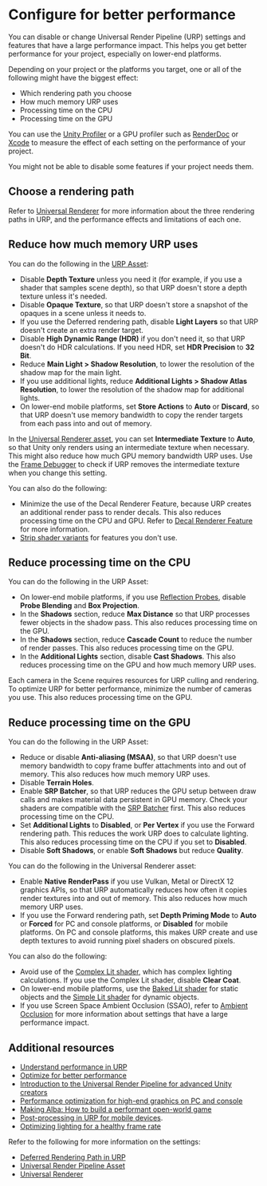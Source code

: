 # Configure for better performance

You can disable or change Universal Render Pipeline (URP) settings and features that have a large performance impact. This helps you get better performance for your project, especially on lower-end platforms.

Depending on your project or the platforms you target, one or all of the following might have the biggest effect:

- Which rendering path you choose
- How much memory URP uses
- Processing time on the CPU
- Processing time on the GPU

You can use the [Unity Profiler](https://docs.unity3d.com/Manual/Profiler.html) or a GPU profiler such as [RenderDoc](https://docs.unity3d.com/Manual/RenderDocIntegration.html) or [Xcode](https://docs.unity3d.com/Manual/XcodeFrameDebuggerIntegration.html) to measure the effect of each setting on the performance of your project.

You might not be able to disable some features if your project needs them.

## Choose a rendering path

Refer to [Universal Renderer](https://docs.unity3d.com/Packages/com.unity.render-pipelines.universal@16.0/manual/urp-universal-renderer.html) for more information about the three rendering paths in URP, and the performance effects and limitations of each one.

## Reduce how much memory URP uses

You can do the following in the [URP Asset](universalrp-asset.md):

- Disable **Depth Texture** unless you need it (for example, if you use a shader that samples scene depth), so that URP doesn't store a depth texture unless it's needed.
- Disable **Opaque Texture**, so that URP doesn't store a snapshot of the opaques in a scene unless it needs to.
- If you use the Deferred rendering path, disable **Light Layers** so that URP doesn't create an extra render target. 
- Disable **High Dynamic Range (HDR)** if you don't need it, so that URP doesn't do HDR calculations. If you need HDR, set **HDR Precision** to **32 Bit**.
- Reduce **Main Light > Shadow Resolution**, to lower the resolution of the shadow map for the main light.
- If you use additional lights, reduce **Additional Lights > Shadow Atlas Resolution**, to lower the resolution of the shadow map for additional lights.
- On lower-end mobile platforms, set **Store Actions** to **Auto** or **Discard**, so that URP doesn't use memory bandwidth to copy the render targets from each pass into and out of memory.

In the [Universal Renderer asset](urp-universal-renderer.md), you can set **Intermediate Texture** to **Auto**, so that Unity only renders using an intermediate texture when necessary. This might also reduce how much GPU memory bandwidth URP uses. Use the [Frame Debugger](https://docs.unity3d.com/Manual/frame-debugger-window.html) to check if URP removes the intermediate texture when you change this setting.

You can also do the following:

- Minimize the use of the Decal Renderer Feature, because URP creates an additional render pass to render decals. This also reduces processing time on the CPU and GPU. Refer to [Decal Renderer Feature](renderer-feature-decal.md) for more information.
- [Strip shader variants](shader-stripping.md) for features you don't use.

## Reduce processing time on the CPU

You can do the following in the URP Asset:

- On lower-end mobile platforms, if you use [Reflection Probes](lighting/reflection-probes.md), disable **Probe Blending** and **Box Projection**.
- In the **Shadows** section, reduce **Max Distance** so that URP processes fewer objects in the shadow pass. This also reduces processing time on the GPU.
- In the **Shadows** section, reduce **Cascade Count** to reduce the number of render passes. This also reduces processing time on the GPU.
- In the **Additional Lights** section, disable **Cast Shadows**. This also reduces processing time on the GPU and how much memory URP uses.

Each camera in the Scene requires resources for URP culling and rendering. To optimize URP for better performance, minimize the number of cameras you use. This also reduces processing time on the GPU.

## Reduce processing time on the GPU

You can do the following in the URP Asset:

- Reduce or disable **Anti-aliasing (MSAA)**, so that URP doesn't use memory bandwidth to copy frame buffer attachments into and out of memory. This also reduces how much memory URP uses.
- Disable **Terrain Holes**.
- Enable **SRP Batcher**, so that URP reduces the GPU setup between draw calls and makes material data persistent in GPU memory. Check your shaders are compatible with the [SRP Batcher](https://docs.unity3d.com/Manual/SRPBatcher.html) first. This also reduces processing time on the CPU.
- Set **Additional Lights** to **Disabled**, or **Per Vertex** if you use the Forward rendering path. This reduces the work URP does to calculate lighting. This also reduces processing time on the CPU if you set to **Disabled**.
- Disable **Soft Shadows**, or enable **Soft Shadows** but reduce **Quality**.

You can do the following in the Universal Renderer asset:

- Enable **Native RenderPass** if you use Vulkan, Metal or DirectX 12 graphics APIs, so that URP automatically reduces how often it copies render textures into and out of memory. This also reduces how much memory URP uses.
- If you use the Forward rendering path, set **Depth Priming Mode** to **Auto** or **Forced** for PC and console platforms, or **Disabled** for mobile platforms. On PC and console platforms, this makes URP create and use depth textures to avoid running pixel shaders on obscured pixels.

You can also do the following:

- Avoid use of the [Complex Lit shader](shader-complex-lit.md), which has complex lighting calculations. If you use the Complex Lit shader, disable **Clear Coat**.
- On lower-end mobile platforms, use the [Baked Lit shader](baked-lit-shader.md) for static objects and the [Simple Lit shader](simple-lit-shader.md) for dynamic objects.
- If you use Screen Space Ambient Occlusion (SSAO), refer to [Ambient Occlusion](post-processing-ssao.md) for more information about settings that have a large performance impact.


## Additional resources

- [Understand performance in URP](understand-performance.md)
- [Optimize for better performance](optimize-for-better-performance.md)
- [Introduction to the Universal Render Pipeline for advanced Unity creators](https://resources.unity.com/games/introduction-universal-render-pipeline-for-advanced-unity-creators)
- [Performance optimization for high-end graphics on PC and console](https://unity.com/how-to/performance-optimization-high-end-graphics)
- [Making Alba: How to build a performant open-world game](https://www.youtube.com/watch?v=YOtDVv5-0A4)
- [Post-processing in URP for mobile devices](integration-with-post-processing.md).
- [Optimizing lighting for a healthy frame rate](https://unity.com/how-to/advanced/optimize-lighting-mobile-games)

Refer to the following for more information on the settings:

- [Deferred Rendering Path in URP](rendering/deferred-rendering-path.md)
- [Universal Render Pipeline Asset](universalrp-asset.md)
- [Universal Renderer](urp-universal-renderer.md)
